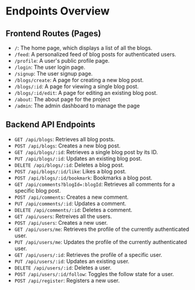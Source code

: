 
# Endpoints Overview

## Frontend Routes (Pages)

*   `/`: The home page, which displays a list of all the blogs.
*   `/feed`: A personalized feed of blog posts for authenticated users.
*   `/profile`: A user's public profile page.
*   `/login`: The user login page.
*   `/signup`: The user signup page.
*   `/blogs/create`: A page for creating a new blog post.
*   `/blogs/:id`: A page for viewing a single blog post.
*   `/blogs/:id/edit`: A page for editing an existing blog post.
*   `/about`: The about page for the project
*   `/admin`: The admin dashboard to manage the page

## Backend API Endpoints

*   `GET /api/blogs`: Retrieves all blog posts.
*   `POST /api/blogs`: Creates a new blog post.
*   `GET /api/blogs/:id`: Retrieves a single blog post by its ID.
*   `PUT /api/blogs/:id`: Updates an existing blog post.
*   `DELETE /api/blogs/:id`: Deletes a blog post.
*   `POST /api/blogs/:id/like`: Likes a blog post.
*   `POST /api/blogs/:id/bookmark`: Bookmarks a blog post.
*   `GET /api/comments?blogId=:blogId`: Retrieves all comments for a specific blog post.
*   `POST /api/comments`: Creates a new comment.
*   `PUT /api/comments/:id`: Updates a comment.
*   `DELETE /api/comments/:id`: Deletes a comment.
*   `GET /api/users`: Retreives all the users.
*   `POST /api/users`: Creates a new user.
*   `GET /api/users/me`: Retrieves the profile of the currently authenticated user.
*   `PUT /api/users/me`: Updates the profile of the currently authenticated user.
*   `GET /api/users/:id`: Retrieves the profile of a specific user.
*   `PUT /api/users/:id`: Updates an existing user.
*   `DELETE /api/users/:id`: Deletes a user.
*   `POST /api/users/:id/follow`: Toggles the follow state for a user.
*   `POST /api/register`: Registers a new user.
